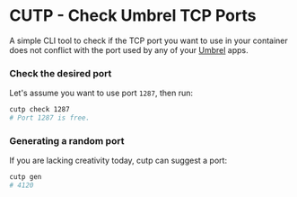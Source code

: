 # CUTP - Check Umbrel TCP Ports

A simple CLI tool to check if the TCP port you want to use in your container does not conflict with the port used by any of your [Umbrel](https://github.com/getumbrel/umbrel) apps.

### Check the desired port

Let's assume you want to use port `1287`, then run:

```bash
cutp check 1287
# Port 1287 is free.
```

### Generating a random port

If you are lacking creativity today, cutp can suggest a port:

```bash
cutp gen
# 4120
